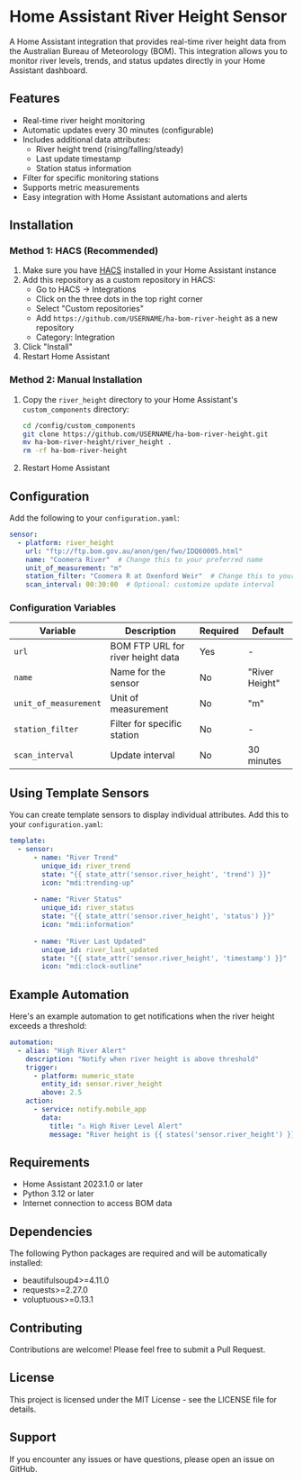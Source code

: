 # Home Assistant River Height Sensor

A Home Assistant integration that provides real-time river height data from the Australian Bureau of Meteorology (BOM). This integration allows you to monitor river levels, trends, and status updates directly in your Home Assistant dashboard.

## Features

- Real-time river height monitoring
- Automatic updates every 30 minutes (configurable)
- Includes additional data attributes:
  - River height trend (rising/falling/steady)
  - Last update timestamp
  - Station status information
- Filter for specific monitoring stations
- Supports metric measurements
- Easy integration with Home Assistant automations and alerts

## Installation

### Method 1: HACS (Recommended)

1. Make sure you have [HACS](https://hacs.xyz/) installed in your Home Assistant instance
2. Add this repository as a custom repository in HACS:
   - Go to HACS → Integrations
   - Click on the three dots in the top right corner
   - Select "Custom repositories"
   - Add `https://github.com/USERNAME/ha-bom-river-height` as a new repository
   - Category: Integration
3. Click "Install"
4. Restart Home Assistant

### Method 2: Manual Installation

1. Copy the `river_height` directory to your Home Assistant's `custom_components` directory:
   ```bash
   cd /config/custom_components
   git clone https://github.com/USERNAME/ha-bom-river-height.git
   mv ha-bom-river-height/river_height .
   rm -rf ha-bom-river-height
   ```
2. Restart Home Assistant

## Configuration

Add the following to your `configuration.yaml`:

```yaml
sensor:
  - platform: river_height
    url: "ftp://ftp.bom.gov.au/anon/gen/fwo/IDQ60005.html"
    name: "Coomera River"  # Change this to your preferred name
    unit_of_measurement: "m"
    station_filter: "Coomera R at Oxenford Weir"  # Change this to your local station
    scan_interval: 00:30:00  # Optional: customize update interval
```

### Configuration Variables

| Variable | Description | Required | Default |
|----------|-------------|----------|---------|
| `url` | BOM FTP URL for river height data | Yes | - |
| `name` | Name for the sensor | No | "River Height" |
| `unit_of_measurement` | Unit of measurement | No | "m" |
| `station_filter` | Filter for specific station | No | - |
| `scan_interval` | Update interval | No | 30 minutes |

## Using Template Sensors

You can create template sensors to display individual attributes. Add this to your `configuration.yaml`:

```yaml
template:
  - sensor:
      - name: "River Trend"
        unique_id: river_trend
        state: "{{ state_attr('sensor.river_height', 'trend') }}"
        icon: "mdi:trending-up"
        
      - name: "River Status"
        unique_id: river_status
        state: "{{ state_attr('sensor.river_height', 'status') }}"
        icon: "mdi:information"
        
      - name: "River Last Updated"
        unique_id: river_last_updated
        state: "{{ state_attr('sensor.river_height', 'timestamp') }}"
        icon: "mdi:clock-outline"
```

## Example Automation

Here's an example automation to get notifications when the river height exceeds a threshold:

```yaml
automation:
  - alias: "High River Alert"
    description: "Notify when river height is above threshold"
    trigger:
      - platform: numeric_state
        entity_id: sensor.river_height
        above: 2.5
    action:
      - service: notify.mobile_app
        data:
          title: "⚠️ High River Level Alert"
          message: "River height is {{ states('sensor.river_height') }}m and {{ state_attr('sensor.river_height', 'trend') }}"
```

## Requirements

- Home Assistant 2023.1.0 or later
- Python 3.12 or later
- Internet connection to access BOM data

## Dependencies

The following Python packages are required and will be automatically installed:
- beautifulsoup4>=4.11.0
- requests>=2.27.0
- voluptuous>=0.13.1

## Contributing

Contributions are welcome! Please feel free to submit a Pull Request.

## License

This project is licensed under the MIT License - see the LICENSE file for details.

## Support

If you encounter any issues or have questions, please open an issue on GitHub.